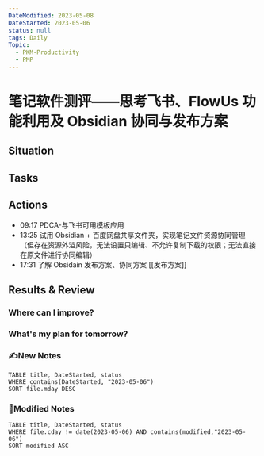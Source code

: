 ```yaml
---
DateModified: 2023-05-08
DateStarted: 2023-05-06
status: null
tags: Daily
Topic:
  - PKM-Productivity
  - PMP
---
```

# 笔记软件测评——思考飞书、FlowUs 功能利用及 Obsidian 协同与发布方案

## Situation

## Tasks

## Actions

- 09:17 PDCA-与飞书可用模板应用
- 13:25 试用 Obsidian + 百度网盘共享文件夹，实现笔记文件资源协同管理（但存在资源外溢风险，无法设置只编辑、不允许复制下载的权限；无法直接在原文件进行协同编辑）
- 17:31 了解 Obsidain 发布方案、协同方案 [[发布方案]]

## Results & Review

### Where can I improve?

### What's my plan for tomorrow?

### ✍️New Notes

```dataview
TABLE title, DateStarted, status
WHERE contains(DateStarted, "2023-05-06")
SORT file.mday DESC
```

### 📝Modified Notes

```dataview
TABLE title, DateStarted, status
WHERE file.cday != date(2023-05-06) AND contains(modified,"2023-05-06")
SORT modified ASC
```
